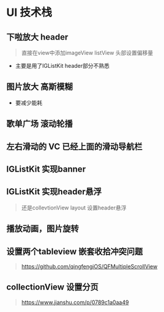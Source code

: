 #  


# UI 技术栈

## 下啦放大 header

> 直接在view中添加imageView listView 头部设置偏移量

- 主要是用了IGListKit header部分不熟悉

## 图片放大 高斯模糊

- 要减少能耗

## 歌单广场 滚动轮播


## 左右滑动的 VC 已经上面的滑动导航栏


## IGListKit 实现banner

## IGListKit 实现header悬浮

> 还是collevtionView layout 设置header悬浮

## 播放动画，图片旋转

## 设置两个tableview 嵌套收拾冲突问题

> https://github.com/qingfengiOS/QFMultipleScrollView

## collectionView 设置分页

> https://www.jianshu.com/p/0789c1a0aa49
